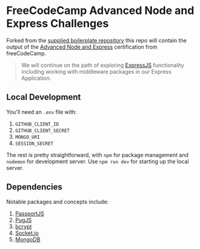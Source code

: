 # FreeCodeCamp Advanced Node and Express Challenges

Forked from the [supplied boilerplate repository](https://github.com/freeCodeCamp/boilerplate-advancednode) this repo will contain the output of the [Advanced Node and Express](https://www.freecodecamp.org/learn/quality-assurance/advanced-node-and-express/) certification from freeCodeCamp.

> We will continue on the path of exploring [ExpressJS](http://expressjs.com/) functionality including working with middleware packages in our Express Application.

## Local Development

You'll need an `.env` file with:

1. `GITHUB_CLIENT_ID`
1. `GITHUB_CLIENT_SECRET`
1. `MONGO_URI`
1. `SESSION_SECRET`

The rest is pretty straightforward, with `npm` for package management and `nodemon` for development server. Use `npm run dev` for starting up the local server.

## Dependencies

Notable packages and concepts include:

1. [PassportJS](https://passportjs.org/)
1. [PugJS](https://pugjs.org/api/getting-started.html)
1. [bcrypt](https://github.com/kelektiv/node.bcrypt.js#readme)
1. [Socket.io](https://socket.io/)
1. [MongoDB](https://www.npmjs.com/package/mongodb)
